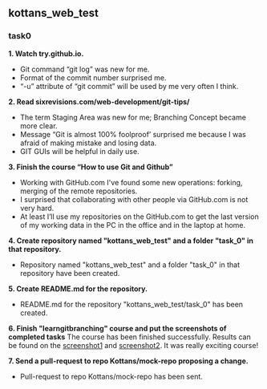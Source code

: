 ## kottans_web_test
### task0

**1. Watch try.github.io.**

- Git command “git log” was new for me.
- Format of the commit number surprised me.
- “-u” attribute of “git commit” will be used by me very often I think.

**2. Read sixrevisions.com/web-development/git-tips/**
- The term Staging Area was new for me; Branching Concept became more clear.
- Message “Git is almost 100% foolproof’ surprised me because I was afraid of making mistake and losing data. 
- GIT GUIs will be helpful in daily use.

**3. Finish the course “How to use Git and Github”**
- Working with GitHub.com I've found some new operations: forking, merging of the remote repositories. 
- I surprised that collaborating with other people via GitHub.com is not very hard.
- At least I’ll use my repositories on the GitHub.com to get the last version of my working data in the PC in the office and in the laptop at home.

**4. Create repository named "kottans_web_test" and a folder "task_0" in that repository.**
- Repository named "kottans_web_test" and a folder "task_0" in that repository have been created.

**5. Create README.md for the repository.**
- README.md for the repository "kottans_web_test/task_0" has been created.

**6. Finish "learngitbranching" course and put the screenshots of completed tasks**
   The course has been finished successfully.
   Results can be found on the [screenshot1](https://github.com/svolkov/kottans_web_test/blob/master/task_0/learngitbranching_result_1.jpg) and [screenshot2](https://github.com/svolkov/kottans_web_test/blob/master/task_0/learngitbranching_result_2.jpg).
   It was really exciting course!

**7. Send a pull-request to repo Kottans/mock-repo proposing a change.**
- Pull-request to repo Kottans/mock-repo has been sent.

